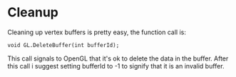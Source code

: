 # Cleanup

Cleaning up vertex buffers is pretty easy, the function call is:

```
void GL.DeleteBuffer(int bufferId);
```

This call signals to OpenGL that it's ok to delete the data in the buffer. After this call i suggest setting bufferId to -1 to signify that it is an invalid buffer. 